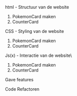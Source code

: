 html - Structuur van de website
1. PokemonCard maken
2. CounterCard

CSS - Styling van de website
1. PokemonCard maken
2. CounterCard 

Js(x) - Interactie van de website\
1. PokemonCard maken
2. CounterCard 

Gave features



Code Refactoren